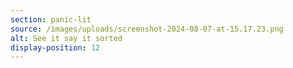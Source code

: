 ```yaml
---
section: panic-lit
source: /images/uploads/screenshot-2024-08-07-at-15.17.23.png
alt: See it say it sorted
display-position: 12
---
```

